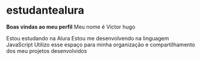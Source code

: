 # estudantealura
**Boas vindas ao meu perfil**
Meu nome é Victor hugo 

Estou estudando na Alura
Estou me desenvolvendo na linguagem JavaScript
Utilizo esse espaço para minha organização e compartilhamento dos meu projetos desenvolvidos
